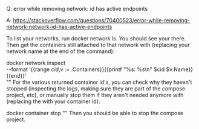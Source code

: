 Q: error while removing network: <network> id has active endpoints

A: https://stackoverflow.com/questions/70400523/error-while-removing-network-network-id-has-active-endpoints

To list your networks, run docker network ls. You should see your <network> there. Then get the containers still attached to that network with (replacing your network name at the end of the command):

docker network inspect \
  --format '{{range $cid,$v := .Containers}}{{printf "%s: %s\n" $cid $v.Name}}{{end}}' \
  "<network>"
For the various returned container id's, you can check why they haven't stopped (inspecting the logs, making sure they are part of the compose project, etc), or manually stop them if they aren't needed anymore with (replacing the <cid> with your container id):

docker container stop "<cid>"
Then you should be able to stop the compose project.